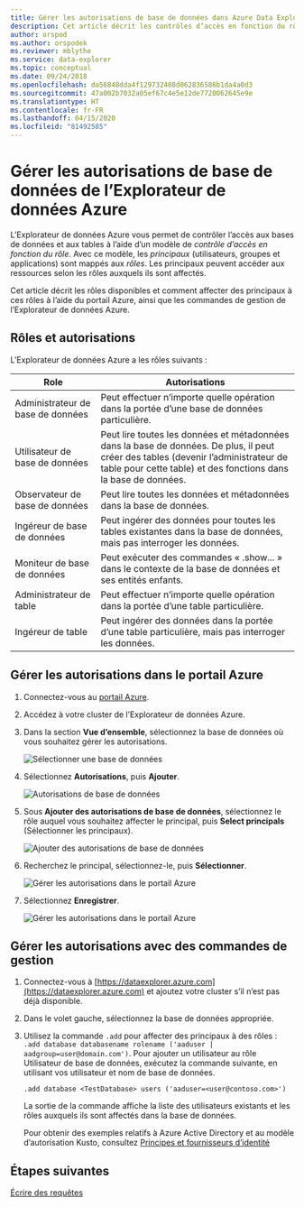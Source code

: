 ```yaml
---
title: Gérer les autorisations de base de données dans Azure Data Explorer
description: Cet article décrit les contrôles d’accès en fonction du rôle pour les bases de données et les tables dans l’Explorateur de données Azure.
author: orspod
ms.author: orspodek
ms.reviewer: mblythe
ms.service: data-explorer
ms.topic: conceptual
ms.date: 09/24/2018
ms.openlocfilehash: da56848dda4f129732408d062836586b1da4a0d3
ms.sourcegitcommit: 47a002b7032a05ef67c4e5e12de7720062645e9e
ms.translationtype: HT
ms.contentlocale: fr-FR
ms.lasthandoff: 04/15/2020
ms.locfileid: "81492585"
---
```

# <a name="manage-azure-data-explorer-database-permissions"></a>Gérer les autorisations de base de données de l’Explorateur de données Azure

L’Explorateur de données Azure vous permet de contrôler l’accès aux bases de données et aux tables à l’aide d’un modèle de *contrôle d’accès en fonction du rôle*. Avec ce modèle, les *principaux* (utilisateurs, groupes et applications) sont mappés aux *rôles*. Les principaux peuvent accéder aux ressources selon les rôles auxquels ils sont affectés.

Cet article décrit les rôles disponibles et comment affecter des principaux à ces rôles à l’aide du portail Azure, ainsi que les commandes de gestion de l’Explorateur de données Azure.

## <a name="roles-and-permissions"></a>Rôles et autorisations

L’Explorateur de données Azure a les rôles suivants :

|Role                       |Autorisations                                                                        |
|---------------------------|-----------------------------------------------------------------------------------|
|Administrateur de base de données             |Peut effectuer n’importe quelle opération dans la portée d’une base de données particulière.|
|Utilisateur de base de données              |Peut lire toutes les données et métadonnées dans la base de données. De plus, il peut créer des tables (devenir l’administrateur de table pour cette table) et des fonctions dans la base de données.|
|Observateur de base de données            |Peut lire toutes les données et métadonnées dans la base de données.|
|Ingéreur de base de données          |Peut ingérer des données pour toutes les tables existantes dans la base de données, mais pas interroger les données.|
|Moniteur de base de données           |Peut exécuter des commandes « .show... » dans le contexte de la base de données et ses entités enfants.|
|Administrateur de table                |Peut effectuer n’importe quelle opération dans la portée d’une table particulière. |
|Ingéreur de table             |Peut ingérer des données dans la portée d’une table particulière, mais pas interroger les données.|

## <a name="manage-permissions-in-the-azure-portal"></a>Gérer les autorisations dans le portail Azure

1. Connectez-vous au [portail Azure](https://portal.azure.com/).

1. Accédez à votre cluster de l’Explorateur de données Azure.

1. Dans la section **Vue d’ensemble**, sélectionnez la base de données où vous souhaitez gérer les autorisations.

    ![Sélectionner une base de données](media/manage-database-permissions/select-database.png)

1. Sélectionnez **Autorisations**, puis **Ajouter**.

    ![Autorisations de base de données](media/manage-database-permissions/database-permissions.png)

1. Sous **Ajouter des autorisations de base de données**, sélectionnez le rôle auquel vous souhaitez affecter le principal, puis **Select principals** (Sélectionner les principaux).

    ![Ajouter des autorisations de base de données](media/manage-database-permissions/add-permission.png)

1. Recherchez le principal, sélectionnez-le, puis **Sélectionner**.

    ![Gérer les autorisations dans le portail Azure](media/manage-database-permissions/new-principals.png)

1. Sélectionnez **Enregistrer**.

    ![Gérer les autorisations dans le portail Azure](media/manage-database-permissions/save-permission.png)

## <a name="manage-permissions-with-management-commands"></a>Gérer les autorisations avec des commandes de gestion

1. Connectez-vous à [https://dataexplorer.azure.com](https://dataexplorer.azure.com) et ajoutez votre cluster s’il n’est pas déjà disponible.

1. Dans le volet gauche, sélectionnez la base de données appropriée.

1. Utilisez la commande `.add` pour affecter des principaux à des rôles : `.add database databasename rolename ('aaduser | aadgroup=user@domain.com')`. Pour ajouter un utilisateur au rôle Utilisateur de base de données, exécutez la commande suivante, en utilisant vos utilisateur et nom de base de données.

    ```Kusto
    .add database <TestDatabase> users ('aaduser=<user@contoso.com>')
    ```

    La sortie de la commande affiche la liste des utilisateurs existants et les rôles auxquels ils sont affectés dans la base de données.
    
    Pour obtenir des exemples relatifs à Azure Active Directory et au modèle d’autorisation Kusto, consultez [Principes et fournisseurs d’identité](kusto/management/access-control/principals-and-identity-providers.md)

## <a name="next-steps"></a>Étapes suivantes

[Écrire des requêtes](write-queries.md)
